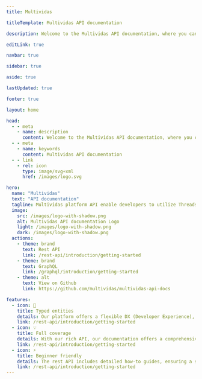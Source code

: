 ```yaml
---
title: Multividas

titleTemplate: Multividas API documentation

description: Welcome to the Multividas API documentation, where you can explore the various features and functionalities provided by our powerful API. Whether you're a developer or an enthusiast, our API offers seamless integration and access to a range of functionalities.

editLink: true

navbar: true

sidebar: true

aside: true

lastUpdated: true

footer: true

layout: home

head:
  - - meta
    - name: description
      content: Welcome to the Multividas API documentation, where you can explore the various features and functionalities provided by our powerful API. Whether you're a developer or an enthusiast, our API offers seamless integration and access to a range of functionalities.
  - - meta
    - name: keywords
      content: Multividas API documentation
  - - link
    - rel: icon
      type: image/svg+xml
      href: /images/logo.svg

hero:
  name: "Multividas"
  text: "API documentation"
  tagline: Multividas platform API enable developers to utilize Threads APIs
  image:
    src: /images/logo-with-shadow.png
    alt: Multividas API documentation Logo
    light: /images/logo-with-shadow.png
    dark: /images/logo-with-shadow.png
  actions:
    - theme: brand
      text: Rest API
      link: /rest-api/introduction/getting-started
    - theme: brand
      text: GraphQL
      link: /graphql/introduction/getting-started
    - theme: alt
      text: View on Github
      link: https://github.com/multividas/multividas-api-docs

features:
  - icon: 🔑
    title: Typed entities
    details: Our platform offers a flexible DX (Developer Experience), made possible by providing references for the returned entities.
    link: /rest-api/introduction/getting-started
  - icon: 💡
    title: Full coverage
    details: With our rich API, our documentation offers a comprehensive overview of all the possibilities our platform has to offer.
    link: /rest-api/introduction/getting-started
  - icon: ⚡️
    title: Beginner friendly
    details: The rest API includes detailed how-to guides, ensuring a seamless experience for everyone.
    link: /rest-api/introduction/getting-started
---
```

